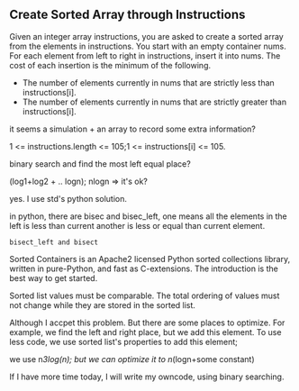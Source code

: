 ##  Create Sorted Array through Instructions

Given an integer array instructions, you are asked to create a sorted array from the elements in instructions. You start with an empty container nums. For each element from left to right in instructions, insert it into nums. The cost of each insertion is the minimum of the following.

* The number of elements currently in nums that are strictly less than instructions[i].
* The number of elements currently in nums that are strictly greater than instructions[i].

it seems a simulation + an array to record some extra information?

1 <= instructions.length <= 105;1 <= instructions[i] <= 105.

binary search and find the most left equal place?

(log1+log2 + .. logn); nlogn => it's ok?

yes. I use std's python solution.

in python, there are bisec and bisec_left, one means all the elements in the left is less than current another is less or equal than current element.

```
bisect_left and bisect
```

Sorted Containers is an Apache2 licensed Python sorted collections library, written in pure-Python, and fast as C-extensions. The introduction is the best way to get started.

Sorted list values must be comparable. The total ordering of values must not change while they are stored in the sorted list.

Although I accpet this problem. But there are some places to optimize. For example, we find the left and right place, but we add this element. To use less code, we use sorted list's properties to add this element;

we use n*3log(n); but we can optimize it to n*(logn+some constant)

If I have more time today, I will write my owncode, using binary searching.